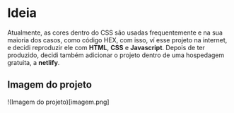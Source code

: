# Ideia
Atualmente, as cores dentro do CSS são usadas frequentemente e na sua maioria dos casos, como código HEX,
com isso, ví esse projeto na internet, e decidi reproduzir ele com **HTML**, **CSS** e **Javascript**. 
Depois de ter produzido, decidi também adicionar o projeto dentro de uma hospedagem gratuita, a **netlify**.
## Imagem do projeto
!(Imagem do projeto)[imagem.png]
